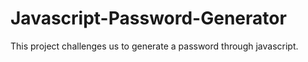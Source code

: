 # Javascript-Password-Generator
This project challenges us to generate a password through javascript. 

